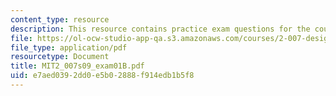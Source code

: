 ```yaml
---
content_type: resource
description: This resource contains practice exam questions for the course.
file: https://ol-ocw-studio-app-qa.s3.amazonaws.com/courses/2-007-design-and-manufacturing-i-spring-2009/e7aed0392dd0e5b02888f914edb1b5f8_MIT2_007s09_exam01B.pdf
file_type: application/pdf
resourcetype: Document
title: MIT2_007s09_exam01B.pdf
uid: e7aed039-2dd0-e5b0-2888-f914edb1b5f8
---
```


